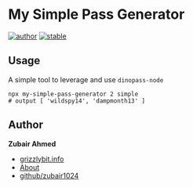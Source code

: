 # My Simple Pass Generator

[![author](https://img.shields.io/badge/author-zubair1024-lightgrey.svg)](https://github.com/zubair1024)
[![stable](https://img.shields.io/badge/stability-stable-brightgreen.svg)]()

## Usage

A simple tool to leverage and use `dinopass-node`

```shell
npx my-simple-pass-generator 2 simple
# output [ 'wildspy14', 'dampmonth13' ]
```

## Author

**Zubair Ahmed**

- [grizzlybit.info](https://grizzlybit.info)
- [About](https://grizzlybit.info/about/)
- [github/zubair1024](https://github.com/zubair1024)

